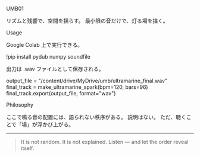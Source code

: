 UMB01

リズムと残響で、空間を揺らす。
最小限の音だけで、灯る場を描く。

Usage

Google Colab 上で実行できる。

!pip install pydub numpy soundfile

出力は .wav ファイルとして保存される。

output_file = "/content/drive/MyDrive/umb/ultramarine_final.wav"
final_track = make_ultramarine_spark(bpm=120, bars=96)
final_track.export(output_file, format="wav")

Philosophy

ここで鳴る音の配置には、語られない秩序がある。
説明はない。
ただ、聴くことで「場」が浮かび上がる。


---

> It is not random.
It is not explained.
Listen — and let the order reveal itself.

